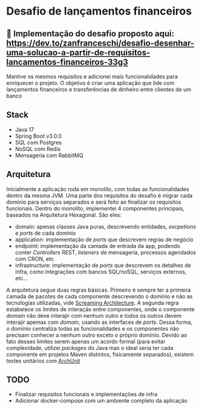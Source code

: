 # Desafio de lançamentos financeiros

## :rocket: Implementação do desafio proposto aqui: https://dev.to/zanfranceschi/desafio-desenhar-uma-solucao-a-partir-de-requisitos-lancamentos-financeiros-33g3

Mantive os mesmos requisitos e adicionei mais funcionalidades para enriquecer o projeto. O objetivo é criar uma aplicação
que lide com lançamentos financeiros e transferências de dinheiro entre clientes de um banco

## Stack
 - Java 17
 - Spring Boot v3.0.0
 - SQL com Postgres
 - NoSQL com Redis
 - Mensageria com RabbitMQ

## Arquitetura
Inicialmente a aplicação roda em monolito, com todas as funcionalidades dentro da mesma JVM. Uma parte dos requisitos do desafio
é migrar cada domínio para serviços separados e será feito ao finalizar os requisitos funcionais. Dentro do monolito, implementei
4 componentes principais, baseados na Arquitetura Hexagonal. São eles:

  - domain: apenas classes Java puras, descrevendo entidades, _excpetions_ e _ports_ de cada domínio
  - application: implementação de _ports_ que descrevem regras de negócio
  - endpoint: implementação da camada de entrada da app, podendo conter _Controllers_ REST, _listeners_ de mensageria, processos agendados com CRON, etc
  - infrastructure: implementação de _ports_ que descrevem os detalhes de infra, como integrações com bancos SQL/noSQL, serviços externos, etc...

A arquitetura segue duas regras básicas. Primeiro é sempre ter a primeira camada de pacotes de cada componente descrevendo o domínio 
e não as tecnologias utilizadas, vide [Screaming Architecture](https://blog.cleancoder.com/uncle-bob/2011/09/30/Screaming-Architecture.html). 
A segunda regra estabelece os limites de interação entre componentes, onde o componente _domain_ não deve interajir com nenhum outro e todos os outros devem 
interajir apemas com _domain_, usando as interfaces de _ports_. Dessa forma, o domínio centraliza todas as funcionalidades e os 
componentes não precisam conhecer a nenhum outro exceto o próprio domínio. Devido ao fato desses limites serem apenas
um acordo formal (para evitar complexidade, utilizei _packages_ do Java mas o ideal seria ter cada componente em projetos Maven 
distintos, fisicamente separados), existem testes unitários com [ArchUnit](https://www.archunit.org/)

## TODO
 - Finalizar requisitos funcionais e implementações de infra
 - Adicionar docker-compose com um ambiente completo da aplicação